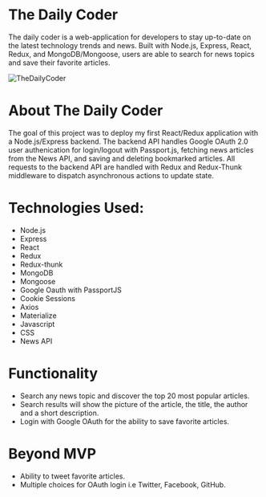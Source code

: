 # The Daily Coder
The daily coder is a web-application for developers to stay up-to-date on the latest technology trends and news. Built with Node.js, Express, React, Redux, and MongoDB/Mongoose, users are able to search for news topics and save their favorite articles.

![TheDailyCoder](https://michaelsalvatore.me/images/dailyCoder.png)

# About The Daily Coder

The goal of this project was to deploy my first React/Redux application with a Node.js/Express backend. The backend API handles Google OAuth 2.0 user authenication for login/logout with Passport.js, fetching news articles from the News API, and saving and deleting bookmarked articles. All requests to the backend API are handled with Redux and Redux-Thunk middleware to dispatch asynchronous actions to update state.

# Technologies Used:
* Node.js
* Express
* React
* Redux
* Redux-thunk
* MongoDB
* Mongoose
* Google Oauth with PassportJS
* Cookie Sessions
* Axios
* Materialize
* Javascript
* CSS
* News API

# Functionality
* Search any news topic and discover the top 20 most popular articles.
* Search results will show the picture of the article, the title, the author and a short description.
* Login with Google OAuth for the ability to save favorite articles.

# Beyond MVP
* Ability to tweet favorite articles.
* Multiple choices for OAuth login i.e Twitter, Facebook, GitHub.
